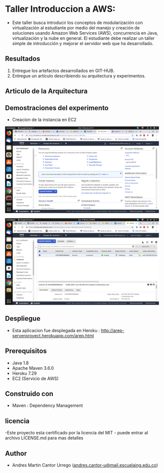 # Taller Introduccion a AWS:

- Este taller busca introducir los conceptos de modularización con virtualización al estudiante  por medio del manejo y creación de soluciones usando Amazon Web Services (AWS), concurrencia en Java, virtualización y la nube en general. El estudiante debe realizar un taller simple de introducción y mejorar el servidor web que ha desarrollado.

## Resultados
1. Entregue los artefactos desarrollados en GIT-HUB.
2. Entregue un artículo describiendo su arquitectura y experimentos.

## Articulo de la Arquitectura


## Demostraciones del experimento
- Creacion de la instancia en EC2

![Consola EC2](https://github.com/Martin9958/AREP04/blob/master/imagenes/Captura%20de%20pantalla%20de%202019-10-16%2022-14-58.png)

![Consola EC2](https://github.com/Martin9958/AREP04/blob/master/imagenes/Captura%20de%20pantalla%20de%202019-10-17%2022-00-28.png)


## Despliegue
- Esta aplicacion fue desplegada en Heroku : http://arep-serverproyect.herokuapp.com/arep.html

## Prerequisitos
- Java 1.8
- Apache Maven 3.6.0
- Heroku 7.29
- EC2 (Servicio de AWS)

## Construido con
- Maven : Dependency Management

## licencia
-Este proyecto esta certificado por la licencia del MIT - puede entrar al archivo LICENSE.md para mas detalles

## Author
- Andres Martin Cantor Urrego (andres.cantor-u@mail.escuelaing.edu.co)

